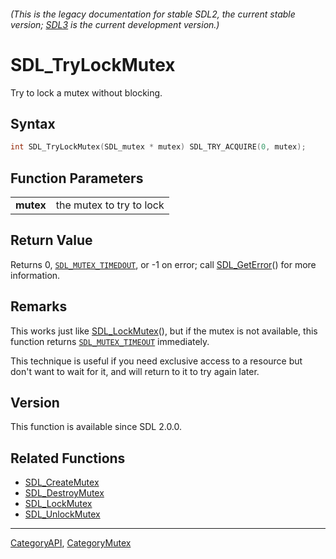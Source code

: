 ###### (This is the legacy documentation for stable SDL2, the current stable version; [SDL3](https://wiki.libsdl.org/SDL3/) is the current development version.)
# SDL_TryLockMutex

Try to lock a mutex without blocking.

## Syntax

```c
int SDL_TryLockMutex(SDL_mutex * mutex) SDL_TRY_ACQUIRE(0, mutex);

```

## Function Parameters

|               |                          |
| ------------- | ------------------------ |
| **mutex**     | the mutex to try to lock |

## Return Value

Returns 0, [`SDL_MUTEX_TIMEDOUT`](SDL_MUTEX_TIMEDOUT), or -1 on error; call
[SDL_GetError](SDL_GetError)() for more information.

## Remarks

This works just like [SDL_LockMutex](SDL_LockMutex)(), but if the mutex is
not available, this function returns
[`SDL_MUTEX_TIMEOUT`](SDL_MUTEX_TIMEOUT) immediately.

This technique is useful if you need exclusive access to a resource but
don't want to wait for it, and will return to it to try again later.

## Version

This function is available since SDL 2.0.0.

## Related Functions

* [SDL_CreateMutex](SDL_CreateMutex)
* [SDL_DestroyMutex](SDL_DestroyMutex)
* [SDL_LockMutex](SDL_LockMutex)
* [SDL_UnlockMutex](SDL_UnlockMutex)

----
[CategoryAPI](CategoryAPI), [CategoryMutex](CategoryMutex)

